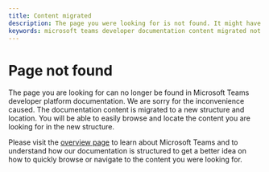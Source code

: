 ```yaml
---
title: Content migrated
description: The page you were looking for is not found. It might have been migrated.
keywords: microsoft teams developer documentation content migrated not found
---
```

# Page not found

The page you are looking for can no longer be found in Microsoft Teams developer platform documentation. We are sorry for the inconvenience caused. The documentation content is migrated to a new structure and location. You will be able to easily browse and locate the content you are looking for in the new structure.

Please visit the [overview page](~/overview) to learn about Microsoft Teams and to understand how our documentation is structured to get a better idea on how to quickly browse or navigate to the content you were looking for.
